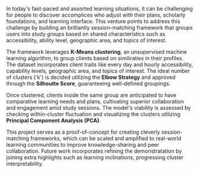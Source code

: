In today's fast-paced and assorted learning situations, it can be challenging for people to discover accomplices who adjust with their plans, scholarly foundations, and learning interface. This venture points to address this challenge by building an brilliantly session-matching framework that groups users into study groups based on shared characteristics such as accessibility, ability level, geographic area, and topics of interest.

The framework leverages **K-Means clustering**, an unsupervised machine learning algorithm, to group clients based on similiraties in their profiles. The dataset incorporates client traits like every day and hourly accessibility, capability levels, geographic area, and topics of interest. The ideal number of clusters ('k') is decided utilizing the **Elbow Strategy** and approved through the **Silhoutte Score**, guaranteeing well-defined groupings.

Once clustered, clients inside the same group are anticipated to have comparative learning needs and plans, cultivating superior collaboration and engagement amid study sessions. The model's viability is assessed by checking within-cluster fluctuation and visualizing the clusters utilizing **Principal Component Analysis (PCA)**.

This project serves as a proof-of-concept for creating cleverly session-matching frameworks, which can be scaled and amplified to real-world learning communities to improve knowledge-sharing and peer collaboration. Future work incorporates refining the demonstratation by joining extra highlights such as learning inclinations, progressing cluster interpretability.